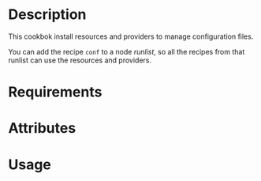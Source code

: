 Description
===========

This cookbok install resources and providers to manage configuration files.

You can add the recipe `conf` to a node _runlist_, so all the recipes from
that runlist can use the resources and providers.


Requirements
============

Attributes
==========

Usage
=====


